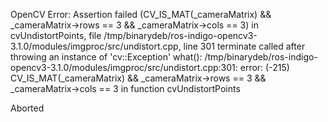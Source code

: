 OpenCV Error: Assertion failed (CV_IS_MAT(_cameraMatrix) && _cameraMatrix->rows == 3 && _cameraMatrix->cols == 3) in cvUndistortPoints, file /tmp/binarydeb/ros-indigo-opencv3-3.1.0/modules/imgproc/src/undistort.cpp, line 301
terminate called after throwing an instance of 'cv::Exception'
  what():  /tmp/binarydeb/ros-indigo-opencv3-3.1.0/modules/imgproc/src/undistort.cpp:301: error: (-215) CV_IS_MAT(_cameraMatrix) && _cameraMatrix->rows == 3 && _cameraMatrix->cols == 3 in function cvUndistortPoints

Aborted
